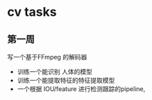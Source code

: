 # cv tasks

## 第一周

写一个基于FFmpeg 的解码器


- 训练一个能识别 人体的模型
- 训练一个能提取特征的特征提取模型
- 一个根据 IOU/feature 进行检测跟踪的pipeline, 
